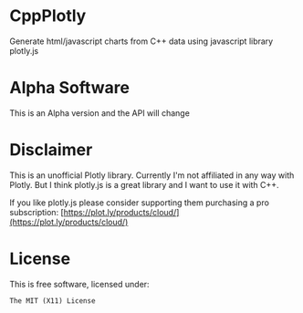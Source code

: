 # CppPlotly

Generate html/javascript charts from C++ data using javascript library plotly.js

# Alpha Software

This is an Alpha version and the API will change

# Disclaimer

This is an unofficial Plotly library. Currently I'm not affiliated in any way with Plotly. 
But I think plotly.js is a great library and I want to use it with C++.

If you like plotly.js please consider supporting them purchasing a pro subscription: [https://plot.ly/products/cloud/](https://plot.ly/products/cloud/)

# License

This is free software, licensed under:

```
The MIT (X11) License
```



